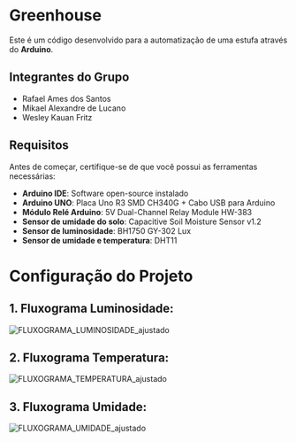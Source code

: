 # Greenhouse

Este é um código desenvolvido para a automatização de uma estufa através do **Arduino**.

## Integrantes do Grupo
- Rafael Ames dos Santos
- Mikael Alexandre de Lucano
- Wesley Kauan Fritz

## Requisitos

Antes de começar, certifique-se de que você possui as ferramentas necessárias:

- **Arduino IDE**: Software open-source instalado
- **Arduino UNO**: Placa Uno R3 SMD CH340G + Cabo USB para Arduino
- **Módulo Relé Arduino**: 5V Dual-Channel Relay Module HW-383
- **Sensor de umidade do solo**: Capacitive Soil Moisture Sensor v1.2
- **Sensor de luminosidade**: BH1750 GY-302 Lux
- **Sensor de umidade e temperatura**: DHT11

# Configuração do Projeto

## 1. Fluxograma Luminosidade:
![FLUXOGRAMA_LUMINOSIDADE_ajustado](https://github.com/user-attachments/assets/2b1c2aba-d5d4-4f0c-939e-a9024139bba9)

## 2. Fluxograma Temperatura:
![FLUXOGRAMA_TEMPERATURA_ajustado](https://github.com/user-attachments/assets/9e3963f4-c18f-4a68-bbd2-7b2632dfdb37)

## 3. Fluxograma Umidade:
![FLUXOGRAMA_UMIDADE_ajustado](https://github.com/user-attachments/assets/f2627484-9ddf-4091-97f0-25f5c0d93a7c)
